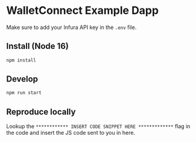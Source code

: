 # WalletConnect Example Dapp

Make sure to add your Infura API key in the `.env` file.

## Install (Node 16)

```bash
npm install
```

## Develop

```bash
npm run start
```

## Reproduce locally

Lookup the `************ INSERT CODE SNIPPET HERE *************` flag in the code and insert the JS code sent to you in here.
